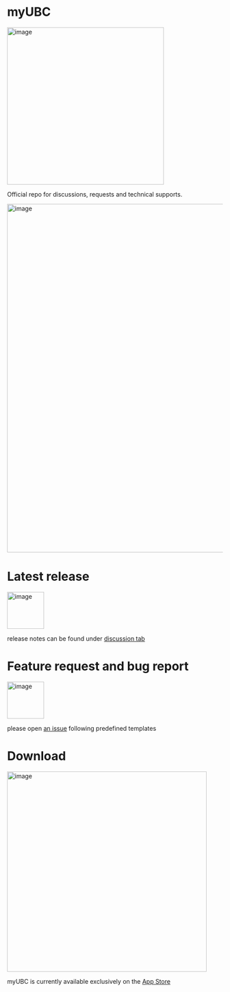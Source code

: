 # myUBC


<img width="366" alt="image" src="https://user-images.githubusercontent.com/131136576/236601118-89005270-9801-46ed-a0fd-6edba02406d3.png">



Official repo for discussions, requests and technical supports.


<img width="811" alt="image" src="https://user-images.githubusercontent.com/131136576/236599978-75603322-92eb-48ae-9553-f23ecdf7a6ee.png">

# Latest release

<img width="86" alt="image" src="https://user-images.githubusercontent.com/131136576/236601096-8869ce5d-6dfa-44ae-bb47-f6482289d8ca.png">


release notes can be found under [discussion tab](https://github.com/myubc/myUBC/discussions/categories/announcements)

# Feature request and bug report

<img width="86" alt="image" src="https://user-images.githubusercontent.com/131136576/236601498-7d7cf616-380d-4abe-a64a-12411a48647b.png">


please open [an issue](https://github.com/myubc/myUBC/issues/new/choose) following predefined templates

# Download

<img width="466" alt="image" src="https://user-images.githubusercontent.com/131136576/236600983-ae7f9cda-9dc5-4183-bd62-a3f9894d5f67.png">

myUBC is currently available exclusively on the [App Store](https://apps.apple.com/ca/app/myubc-made-for-ubc-students/id1498544052)

